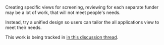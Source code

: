 


Creating specific views for screening, reviewing for each separate funder may be a lot of work, that will not meet people's needs.

Instead, try a unified design so users can tailor the all applications view to meet their needs.

This work is being tracked in [in this discussion thread](https://github.com/OpenTechFund/hypha/discussions/2278).

